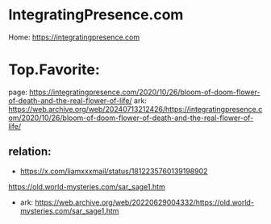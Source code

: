 # IntegratingPresence.com
Home: https://integratingpresence.com

# Top.Favorite:
page: https://integratingpresence.com/2020/10/26/bloom-of-doom-flower-of-death-and-the-real-flower-of-life/ ark: https://web.archive.org/web/20240713212426/https://integratingpresence.com/2020/10/26/bloom-of-doom-flower-of-death-and-the-real-flower-of-life/

## relation:
- https://x.com/liamxxxmail/status/1812235760139198902

https://old.world-mysteries.com/sar_sage1.htm
- ark: https://web.archive.org/web/20220629004332/https://old.world-mysteries.com/sar_sage1.htm
